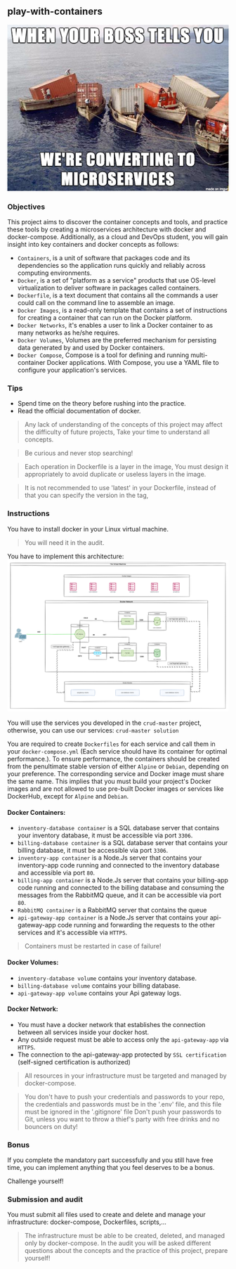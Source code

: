 ## play-with-containers

![Microservices](pictures/Microservices.png)

### Objectives

This project aims to discover the container concepts and tools, and practice these tools by creating a microservices architecture with docker and docker-compose. Additionally, as a cloud and DevOps student, you will gain insight into key containers and docker concepts as follows:

- `Containers`, is a unit of software that packages code and its dependencies so the application runs quickly and reliably across computing environments.
- `Docker`, is a set of "platform as a service" products that use OS-level virtualization to deliver software in packages called containers.
- `Dockerfile`, is a text document that contains all the commands a user could call on the command line to assemble an image.
- `Docker Images`, is a read-only template that contains a set of instructions for creating a container that can run on the Docker platform.
- `Docker Networks`, it's enables a user to link a Docker container to as many networks as he/she requires.
- `Docker Volumes`, Volumes are the preferred mechanism for persisting data generated by and used by Docker containers.
- `Docker Compose`, Compose is a tool for defining and running multi-container Docker applications. With Compose, you use a YAML file to configure your application's services.

### Tips

- Spend time on the theory before rushing into the practice.
- Read the official documentation of docker.

> Any lack of understanding of the concepts of this project may affect the difficulty of future projects, Take your time to understand all concepts.

> Be curious and never stop searching!

> Each operation in Dockerfile is a layer in the image, You must design it appropriately to avoid duplicate or useless layers in the image.

> It is not recommended to use 'latest' in your Dockerfile, instead of that you can specify the version in the tag,

### Instructions

You have to install docker in your Linux virtual machine.

> You will need it in the audit.

You have to implement this architecture:
![architecture](pictures/architecture.png)

You will use the services you developed in the `crud-master` project, otherwise, you can use our services: `crud-master solution`

You are required to create `Dockerfiles` for each service and call them in your `docker-compose.yml` (Each service should have its container for optimal performance.).
To ensure performance, the containers should be created from the penultimate stable version of either `Alpine` or `Debian`, depending on your preference.
The corresponding service and Docker image must share the same name.
This implies that you must build your project's Docker images and are not allowed to use pre-built Docker images or services like DockerHub, except for `Alpine` and `Debian`.

#### Docker Containers:

- `inventory-database container` is a SQL database server that contains your inventory database, it must be accessible via port `3306`.
- `billing-database container` is a SQL database server that contains your billing database, it must be accessible via port `3306`.
- `inventory-app container` is a Node.Js server that contains your inventory-app code running and connected to the inventory database and accessible via port `80`.
- `billing-app container` is a Node.Js server that contains your billing-app code running and connected to the billing database and consuming the messages from the RabbitMQ queue, and it can be accessible via port `80`.
- `RabbitMQ container` is a RabbitMQ server that contains the queue
- `api-gateway-app container` is a Node.Js server that contains your api-gateway-app code running and forwarding the requests to the other services and it's accessible via `HTTPS`.

> Containers must be restarted in case of failure!

#### Docker Volumes:

- `inventory-database volume` contains your inventory database.
- `billing-database volume` contains your billing database.
- `api-gateway-app volume` contains your Api gateway logs.

#### Docker Network:

- You must have a docker network that establishes the connection between all services inside your docker host.
- Any outside request must be able to access only the `api-gateway-app` via `HTTPS`.
- The connection to the api-gateway-app protected by `SSL certification` (self-signed certification is authorized)

> All resources in your infrastructure must be targeted and managed by docker-compose.

> You don't have to push your credentials and passwords to your repo, the credentials and passwords must be in the '.env' file, and this file must be ignored in the '.gitignore' file
> Don't push your passwords to Git, unless you want to throw a thief's party with free drinks and no bouncers on duty!

### Bonus

If you complete the mandatory part successfully and you still have free time, you can implement anything that you feel deserves to be a bonus.

Challenge yourself!

### Submission and audit

You must submit all files used to create and delete and manage your infrastructure: docker-compose, Dockerfiles, scripts,...

> The infrastructure must be able to be created, deleted, and managed only by docker-compose.
> In the audit you will be asked different questions about the concepts and the practice of this project, prepare yourself!

